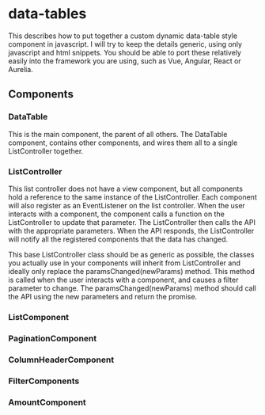 # data-tables

This describes how to put together a custom dynamic data-table style component in javascript. I will try to keep the
details generic, using only javascript and html snippets. You should be able to port these relatively easily into 
the framework you are using, such as Vue, Angular, React or Aurelia.

## Components

### DataTable

This is the main component, the parent of all others. The DataTable component, contains other components, and wires them
all to a single ListController together.

### ListController

This list controller does not have a view component, but all components hold a reference to the same instance
of the ListController. Each component will also register as an EventListener on the list controller. When the user interacts with a component, the component calls a function on the ListController
to update that parameter. The ListController then calls the API with the appropriate parameters. When the API responds, 
the ListController will notify all the registered components that the data has changed.

This base ListController class should be as generic as possible, the classes you actually use in your
components will inherit from ListController and ideally only replace the paramsChanged(newParams) method. This 
method is called when the user interacts with a component, and causes a filter parameter to change. The
paramsChanged(newParams) method should call the API using the new parameters and return the promise.

### ListComponent



### PaginationComponent

### ColumnHeaderComponent

### FilterComponents


### AmountComponent